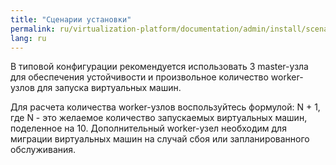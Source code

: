 ```yaml
---
title: "Сценарии установки"
permalink: ru/virtualization-platform/documentation/admin/install/scenarios.html
lang: ru
---
```


В типовой конфигурации рекомендуется использовать 3 master-узла для обеспечения устойчивости и произвольное количество worker-узлов для запуска виртуальных машин.

Для расчета количества worker-узлов воспользуйтесь формулой: N + 1, где N - это желаемое количество запускаемых виртуальных машин, поделенное на 10. 
Дополнительный worker-узел необходим для миграции виртуальных машин на случай сбоя или запланированного обслуживания.